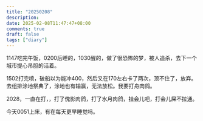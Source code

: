 ```yaml
---
title: "20250208"
description: 
date: 2025-02-08T11:47:47+08:00
comments: true
draft: false
tags: ["diary"]
---
```

1147吃完午饭，0200后睡的，1030醒的，做了很恐怖的梦，被人追杀，去下一个城市提心吊胆的活着。

1502打完喷，破船以为能冲400，然后又在170左右卡了两次，顶不住了，放弃。去组排涂地祭典了，涂地也有输赢，无法放松。我要打舟肉鸽。

2028，一直在打，，打了傀影肉鸽，打了水月肉鸽，挂会儿吧，打会儿屎不拉通。

今天0051上床，有在每天更早睡觉吗。